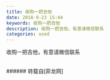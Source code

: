```yaml
---
title: 收购一把吉他
date: 2018-9-23 15:44
keywords: 收购一把吉他
description: 收购一把吉他，有意请微信联系
categories: used
---
```

<td class="t_f" id="postmessage_1867056">

收购一把吉他，有意请微信联系<br/>
<img alt="" border="0" class="zoom" data-cf-modified-bc46688d436aee3f5401be88-="" file="http://www.flw.ph/data/appbyme/upload/image/201809/23/94i4BlisJkF1.jpg" id="aimg_KwBfn" lazyloadthumb="1" onclick="" onmouseover="" src="http://www.flw.ph/data/appbyme/upload/image/201809/23/94i4BlisJkF1.jpg"/><br/>
<br/>
</td>
###### 转载自[菲龙网]